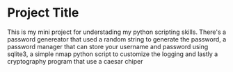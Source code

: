 # Project Title

This is my mini project for understading my python scripting skills. There's a password genereator that used a random string to generate the password, a password manager that can store your username and password using sqlite3, a simple nmap python script to customize the logging and lastly a cryptography program that use a caesar chiper
